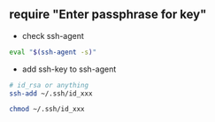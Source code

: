 ## require "Enter passphrase for key"

- check ssh-agent

```sh
eval "$(ssh-agent -s)" 
```

- add ssh-key to ssh-agent

```sh
# id_rsa or anything
ssh-add ~/.ssh/id_xxx

chmod ~/.ssh/id_xxx
```
